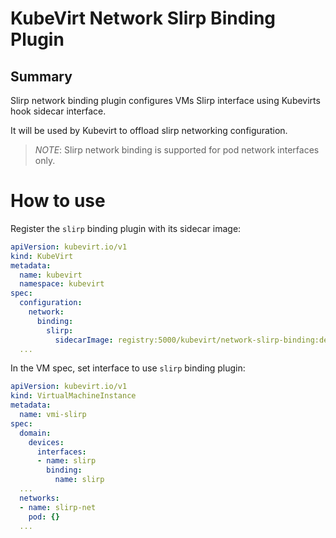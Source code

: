# KubeVirt Network Slirp Binding Plugin

## Summary

Slirp network binding plugin configures VMs Slirp interface using Kubevirts hook sidecar interface.

It will be used by Kubevirt to offload slirp networking configuration.

> _NOTE_:
> Slirp network binding is supported for pod network interfaces only.

# How to use

Register the `slirp` binding plugin with its sidecar image:

```yaml
apiVersion: kubevirt.io/v1
kind: KubeVirt
metadata:
  name: kubevirt
  namespace: kubevirt
spec:
  configuration:
    network:
      binding:
        slirp:
          sidecarImage: registry:5000/kubevirt/network-slirp-binding:devel
  ...
```

In the VM spec, set interface to use `slirp` binding plugin:

```yaml
apiVersion: kubevirt.io/v1
kind: VirtualMachineInstance
metadata:
  name: vmi-slirp
spec:
  domain:
    devices:
      interfaces:
      - name: slirp
        binding:
          name: slirp
  ...
  networks:
  - name: slirp-net
    pod: {}
  ...
```
